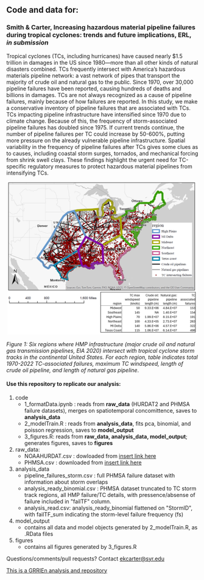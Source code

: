 ## Code and data for:
### Smith & Carter, **Increasing hazardous material pipeline failures during tropical cyclones: trends and future implications**, ERL, *in submission*
Tropical cyclones (TCs, including hurricanes) have caused nearly $1.5 trillion in damages in the US since 1980—more than all other kinds of natural disasters combined. TCs frequently intersect with America’s hazardous materials pipeline network: a vast network of pipes that transport the majority of crude oil and natural gas to the public. Since 1970, over 30,000 pipeline failures have been reported, causing hundreds of deaths and billions in damages. TCs are not always recognized as a cause of pipeline failures, mainly because of how failures are reported. In this study, we make a conservative inventory of pipeline failures that are associated with TCs. TCs impacting pipeline infrastructure have intensified since 1970 due to climate change. Because of this, the frequency of storm-associated pipeline failures has doubled since 1975. If current trends continue, the number of pipeline failures per TC could increase by 50-600%, putting more pressure on the already vulnerable pipeline infrastructure. Spatial variability in the frequency of pipeline failures after TCs gives some clues as to causes, including coastal storm surges, tornados, and mechanical forcing from shrink swell clays. These findings highlight the urgent need for TC-specific regulatory measures to protect hazardous material pipelines from intensifying TCs.

<p align="center">
<img src="https://github.com/LizCarter492/TCPipeline/blob/main/figures/Figure1.png" width="500" >
</p>
<em>Figure 1: Six regions where HMP infrastructure (major crude oil and natural gas transmission pipelines, EIA 2020) intersect with tropical cyclone storm tracks in the continental United States. For each region, table indicates total 1970-2022 TC-associated failures, maximum TC windspeed, length of crude oil pipeline, and length of natural gas pipeline</em>.


#### Use this repository to replicate our analysis:

1. code
    * 1_formatData.ipynb : reads from **raw_data** (HURDAT2 and PHMSA failure datasets), merges on spatiotemporal concomittence, saves to **analysis_data** 
    * 2_modelTrain.R : reads from **analysis_data**, fits pca, binomial, and poisson regression, saves to **model_output**
    * 3_figures.R: reads from  **raw_data, analysis_data, model_output**; generates figures, saves to **figures**  
3. raw_data:
    * NOAAHURDAT.csv : dowloaded from [insert link here]()
    * PHMSA.csv : downloaded from [insert link here]()
5. analysis_data
    * pipeline_failures_storm.csv : full PHMSA failure dataset with information about storm overlaps
    * analysis_ready_binomial.csv : PHMSA dataset truncated to TC storm track regions, all HMP failure/TC details, with pressence/absense of failure included in "failTF" column.
    * analysis_read.csv: analysis_ready_binomial flattened on "StormID", with failTF_sum indicating the storm-level failure frequency (fs) 
7. model_output
    * contains all data and model objects generated by 2_modelTrain.R, as .RData files
9. figures
    * contains all figures generated by 3_figures.R

Questions/comments/pull requests? Contact ekcarter@syr.edu

   [This is a GRRIEn analysis and repository](https://journals.ametsoc.org/view/journals/aies/2/2/AIES-D-22-0065.1.xml) 

